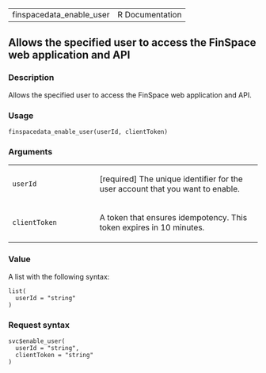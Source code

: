 <table style="width: 100%;">
<tbody>
<tr class="odd">
<td>finspacedata_enable_user</td>
<td style="text-align: right;">R Documentation</td>
</tr>
</tbody>
</table>

## Allows the specified user to access the FinSpace web application and API

### Description

Allows the specified user to access the FinSpace web application and
API.

### Usage

    finspacedata_enable_user(userId, clientToken)

### Arguments

<table>
<colgroup>
<col style="width: 35%" />
<col style="width: 65%" />
</colgroup>
<tbody>
<tr class="odd">
<td><code id="finspacedata_enable_user_:_userId">userId</code></td>
<td><p>[required] The unique identifier for the user account that you
want to enable.</p></td>
</tr>
<tr class="even">
<td><code
id="finspacedata_enable_user_:_clientToken">clientToken</code></td>
<td><p>A token that ensures idempotency. This token expires in 10
minutes.</p></td>
</tr>
</tbody>
</table>

### Value

A list with the following syntax:

    list(
      userId = "string"
    )

### Request syntax

    svc$enable_user(
      userId = "string",
      clientToken = "string"
    )
